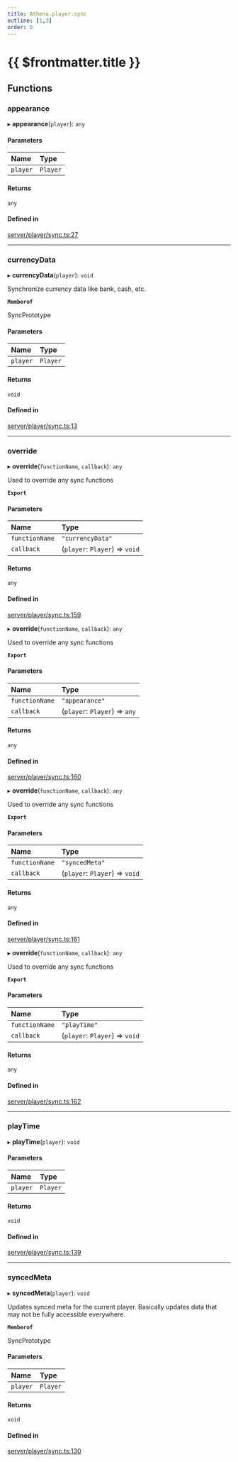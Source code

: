 ```yaml
---
title: Athena.player.sync
outline: [1,3]
order: 0
---
```


# {{ $frontmatter.title }}


## Functions

### appearance

▸ **appearance**(`player`): `any`

#### Parameters

| Name | Type |
| :------ | :------ |
| `player` | `Player` |

#### Returns

`any`

#### Defined in

[server/player/sync.ts:27](https://github.com/Stuyk/altv-athena/blob/627294b/src/core/server/player/sync.ts#L27)

___

### currencyData

▸ **currencyData**(`player`): `void`

Synchronize currency data like bank, cash, etc.

**`Memberof`**

SyncPrototype

#### Parameters

| Name | Type |
| :------ | :------ |
| `player` | `Player` |

#### Returns

`void`

#### Defined in

[server/player/sync.ts:13](https://github.com/Stuyk/altv-athena/blob/627294b/src/core/server/player/sync.ts#L13)

___

### override

▸ **override**(`functionName`, `callback`): `any`

Used to override any sync functions

**`Export`**

#### Parameters

| Name | Type |
| :------ | :------ |
| `functionName` | ``"currencyData"`` |
| `callback` | (`player`: `Player`) => `void` |

#### Returns

`any`

#### Defined in

[server/player/sync.ts:159](https://github.com/Stuyk/altv-athena/blob/627294b/src/core/server/player/sync.ts#L159)

▸ **override**(`functionName`, `callback`): `any`

Used to override any sync functions

**`Export`**

#### Parameters

| Name | Type |
| :------ | :------ |
| `functionName` | ``"appearance"`` |
| `callback` | (`player`: `Player`) => `any` |

#### Returns

`any`

#### Defined in

[server/player/sync.ts:160](https://github.com/Stuyk/altv-athena/blob/627294b/src/core/server/player/sync.ts#L160)

▸ **override**(`functionName`, `callback`): `any`

Used to override any sync functions

**`Export`**

#### Parameters

| Name | Type |
| :------ | :------ |
| `functionName` | ``"syncedMeta"`` |
| `callback` | (`player`: `Player`) => `void` |

#### Returns

`any`

#### Defined in

[server/player/sync.ts:161](https://github.com/Stuyk/altv-athena/blob/627294b/src/core/server/player/sync.ts#L161)

▸ **override**(`functionName`, `callback`): `any`

Used to override any sync functions

**`Export`**

#### Parameters

| Name | Type |
| :------ | :------ |
| `functionName` | ``"playTime"`` |
| `callback` | (`player`: `Player`) => `void` |

#### Returns

`any`

#### Defined in

[server/player/sync.ts:162](https://github.com/Stuyk/altv-athena/blob/627294b/src/core/server/player/sync.ts#L162)

___

### playTime

▸ **playTime**(`player`): `void`

#### Parameters

| Name | Type |
| :------ | :------ |
| `player` | `Player` |

#### Returns

`void`

#### Defined in

[server/player/sync.ts:139](https://github.com/Stuyk/altv-athena/blob/627294b/src/core/server/player/sync.ts#L139)

___

### syncedMeta

▸ **syncedMeta**(`player`): `void`

Updates synced meta for the current player.
Basically updates data that may not be fully accessible everywhere.

**`Memberof`**

SyncPrototype

#### Parameters

| Name | Type |
| :------ | :------ |
| `player` | `Player` |

#### Returns

`void`

#### Defined in

[server/player/sync.ts:130](https://github.com/Stuyk/altv-athena/blob/627294b/src/core/server/player/sync.ts#L130)
